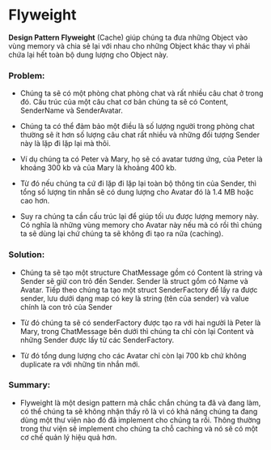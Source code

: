 # Flyweight

**Design Pattern Flyweight** (Cache) giúp chúng ta đưa những Object vào vùng memory và chia sẻ lại với nhau cho những Object khác thay vì phải chứa lại hết toàn bộ dung lượng cho Object này.

### Problem:

- Chúng ta sẽ có một phòng chat phòng chat và rất nhiều câu chat ở trong đó. Cấu trúc của một câu chat cơ bản chúng ta sẽ có Content, SenderName và SenderAvatar.
- Chúng ta có thể đảm bảo một điều là số lượng người trong phòng chat thường sẽ ít hơn số lượng câu chat rất nhiều và những đối tượng Sender này là lặp đi lặp lại mà thôi.
- Ví dụ chúng ta có Peter và Mary, họ sẽ có avatar tương ứng, của Peter là khoảng 300 kb và của Mary là khoảng 400 kb.

- Từ đó nếu chúng ta cứ đi lặp đi lặp lại toàn bộ thông tin của Sender, thì tổng số lượng tin nhắn sẽ có dung lượng cho Avatar đó là 1.4 MB hoặc cao hơn.

- Suy ra chúng ta cần cấu trúc lại để giúp tối ưu được lượng memory này. Có nghĩa là những vùng memory cho Avatar này nếu mà có rồi thì chúng ta sẽ dùng lại chứ chúng ta sẽ không đi tạo ra nữa (caching).

### Solution:

- Chúng ta sẽ tạo một structure ChatMessage gồm có Content là string và Sender sẽ giữ con trỏ đến Sender. Sender là struct gồm có Name và Avatar. Tiếp theo chúng ta tạo một struct SenderFactory để lấy ra được sender, lưu dưới dạng map có key là string (tên của sender) và value chính là con trỏ của Sender

- Từ đó chúng ta sẽ có senderFactory được tạo ra với hai người là Peter là Mary, trong ChatMessage bên dưới thì chúng ta chỉ còn lại Content và những Sender được lấy từ các SenderFactory.

- Từ đó tổng dung lượng cho các Avatar chỉ còn lại 700 kb chứ không duplicate ra với những tin nhắn mới.

### Summary:

- Flyweight là một design pattern mà chắc chắn chúng ta đã và đang làm, có thể chúng ta sẽ không nhận thấy rõ là vì có khả năng chúng ta đang dùng một thư viện nào đó đã implement cho chúng ta rồi. Thông thường trong thư viện sẽ implement cho chúng ta chỗ caching và nó sẽ có một cơ chế quản lý hiệu quả hơn.
